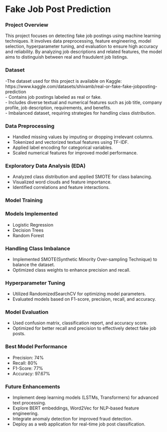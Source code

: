 <h1>Fake Job Post Prediction</h1>

<h3>Project Overview</h3>

This project focuses on detecting fake job postings using machine learning techniques. It involves data preprocessing, feature engineering, model selection, hyperparameter tuning, and evaluation to ensure high accuracy and reliability. By analyzing job descriptions and related features, the model aims to distinguish between real and fraudulent job listings.

<h3>Dataset</h3>
-The dataset used for this project is available on Kaggle:<br>
 https://www.kaggle.com/datasets/shivamb/real-or-fake-fake-jobposting-prediction<br>
- Contains job postings labeled as real or fake.<br>
- Includes diverse textual and numerical features such as job title, company profile, job description, requirements, and benefits.<br>
- Imbalanced dataset, requiring strategies for handling class distribution.<br>

<h3>Data Preprocessing</h3>

- Handled missing values by imputing or dropping irrelevant columns.<br>
- Tokenized and vectorized textual features using TF-IDF.<br>
- Applied label encoding for categorical variables.<br>
- Scaled numerical features for improved model performance.<br>

<h3>Exploratory Data Analysis (EDA)</h3>

- Analyzed class distribution and applied SMOTE for class balancing.<br>
- Visualized word clouds and feature importance.<br>
- Identified correlations and feature interactions.<br>

<h3>Model Training</h3>

<h3>Models Implemented</h3>

- Logistic Regression<br>
- Decision Trees<br>
- Random Forest<br>

<h3>Handling Class Imbalance</h3>

- Implemented SMOTE(Synthetic Minority Over-sampling Technique) to balance the dataset.<br>
- Optimized class weights to enhance precision and recall.<br>

<h3>Hyperparameter Tuning</h3>

- Utilized RandomizedSearchCV for optimizing model parameters.<br>
- Evaluated models based on F1-score, precision, recall, and accuracy.<br>

<h3>Model Evaluation</h3>

- Used confusion matrix, classification report, and accuracy score.<br>
- Optimized for better recall and precision to effectively detect fake job posts.<br>

<h3>Best Model Performance</h3>

- Precision: 74%<br>
- Recall: 80%<br>
- F1-Score: 77%<br>
- Accuracy: 97.67%<br>

<h3>Future Enhancements</h3>

- Implement deep learning models (LSTMs, Transformers) for advanced text processing.<br>
- Explore BERT embeddings, Word2Vec for NLP-based feature engineering.<br>
- Integrate anomaly detection for improved fraud detection.<br>
- Deploy as a web application for real-time job post classification.<br>



